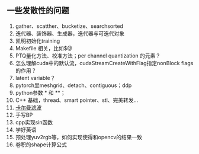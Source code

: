 ## 一些发散性的问题

1. gather、scatther、bucketize、searchsorted
2. 迭代器、装饰器、生成器，迭代器与可迭代对象
3. 凯明初始化training
4. Makefile 相关，比如$@
5. PTQ量化方法、校准方法；per channel quantization 的元素？
6. 怎么理解cuda中的默认流，cudaStreamCreateWithFlag指定nonBlock flags 的作用？
7. latent variable？
8. pytorch里meshgrid、detach、contiguous；ddp
9. python参数 * 和 **；
10. C++ 基础，thread、smart pointer、stl、完美转发...
11. [卡尔曼滤波](https://space.bilibili.com/1413433465/channel/collectiondetail?sid=501320&ctype=0)
12. 手写BP
13. cpp实现sin函数
14. 学好英语
15. 预处理yuv2rgb等，如何实现使得和opencv的结果一致
16. 卷积的shape计算公式